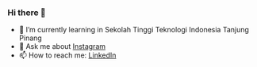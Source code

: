 ### Hi there 👋

- 🌱 I’m currently learning in Sekolah Tinggi Teknologi Indonesia Tanjung Pinang
- 💬 Ask me about [Instagram](https://www.instagram.com/nabilferdana_03/)
- 📫 How to reach me: [LinkedIn](www.linkedin.com/in/nabil-ferdana-69b0b2267)


